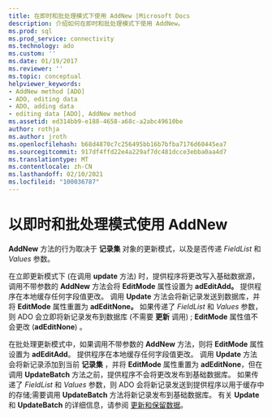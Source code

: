 ```yaml
---
title: 在即时和批处理模式下使用 AddNew |Microsoft Docs
description: 介绍如何在即时和批处理模式下使用 AddNew。
ms.prod: sql
ms.prod_service: connectivity
ms.technology: ado
ms.custom: ''
ms.date: 01/19/2017
ms.reviewer: ''
ms.topic: conceptual
helpviewer_keywords:
- AddNew method [ADO]
- ADO, editing data
- ADO, adding data
- editing data [ADO], AddNew method
ms.assetid: ed314bb9-e188-4658-a68c-a2abc49610be
author: rothja
ms.author: jroth
ms.openlocfilehash: b68d4870c7c256495bb16b7bfba7176d60445ea7
ms.sourcegitcommit: 917df4ffd22e4a229af7dc481dcce3ebba0aa4d7
ms.translationtype: MT
ms.contentlocale: zh-CN
ms.lasthandoff: 02/10/2021
ms.locfileid: "100036787"
---
```

# <a name="using-addnew-in-immediate-and-batch-modes"></a>以即时和批处理模式使用 AddNew
**AddNew** 方法的行为取决于 **记录集** 对象的更新模式，以及是否传递 *FieldList* 和 *Values* 参数。  
  
 在立即更新模式下 (在调用 **update** 方法) 时，提供程序将更改写入基础数据源，调用不带参数的 **AddNew** 方法会将 **EditMode** 属性设置为 **adEditAdd。** 提供程序在本地缓存任何字段值更改。 调用 **Update** 方法会将新记录发送到数据库，并将 **EditMode** 属性重置为 **adEditNone。** 如果传递了 *FieldList* 和 *Values* 参数，则 ADO 会立即将新记录发布到数据库 (不需要 **更新** 调用) ; **EditMode** 属性值不会更改 (**adEditNone**) 。  
  
 在批处理更新模式中，如果调用不带参数的 **AddNew** 方法，则将 **EditMode** 属性设置为 **adEditAdd**。 提供程序在本地缓存任何字段值更改。 调用 **Update** 方法会将新记录添加到当前 **记录集** ，并将 **EditMode** 属性重置为 **adEditNone**，但在调用 **UpdateBatch** 方法之前，提供程序不会将更改发布到基础数据库。 如果传递了 *FieldList* 和 *Values* 参数，则 ADO 会将新记录发送到提供程序以用于缓存中的存储;需要调用 **UpdateBatch** 方法将新记录发布到基础数据库。 有关 **Update** 和 **UpdateBatch** 的详细信息，请参阅 [更新和保留数据](../../../ado/guide/data/updating-and-persisting-data.md)。
